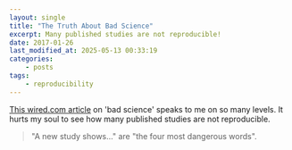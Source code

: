```yaml
---
layout: single
title: "The Truth About Bad Science"
excerpt: Many published studies are not reproducible!
date: 2017-01-26
last_modified_at: 2025-05-13 00:33:19
categories:
    - posts
tags:
    - reproducibility
---
```


[This wired.com article](https://www.wired.com/2017/01/john-arnold-waging-war-on-bad-science)
on 'bad science' speaks to me on so many levels.
It hurts my soul to see how many published studies are not reproducible.

> "A new study shows..." are "the four most dangerous words".
